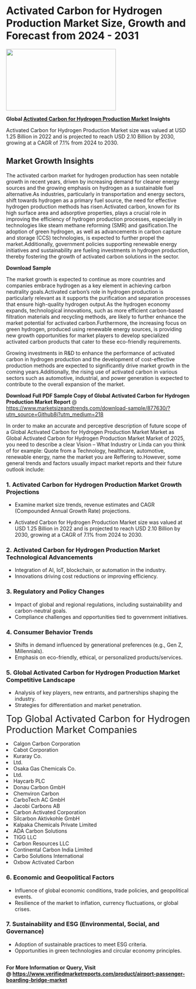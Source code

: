 <H1>Activated Carbon for Hydrogen Production Market Size, Growth and Forecast from 2024 - 2031</H1><img class="aligncenter size-medium wp-image-584254" src="https://thirdeyenews.in/wp-content/uploads/2024/09/Global-Market-Research-300x168.jpeg" alt="" width="300" height="168" /><p><strong>Global&nbsp;<a href="https://www.marketsizeandtrends.com/download-sample/877630/?utm_source=Github8j?utm_medium=218">Activated Carbon for Hydrogen Production Market</a> Insights</strong></p><p>Activated Carbon for Hydrogen Production Market size was valued at USD 1.25 Billion in 2022 and is projected to reach USD 2.10 Billion by 2030, growing at a CAGR of 7.1% from 2024 to 2030.</p><p><h2>Market Growth Insights</h2> <p>The activated carbon market for hydrogen production has seen notable growth in recent years, driven by increasing demand for cleaner energy sources and the growing emphasis on hydrogen as a sustainable fuel alternative.As industries, particularly in transportation and energy sectors, shift towards hydrogen as a primary fuel source, the need for effective hydrogen production methods has risen.Activated carbon, known for its high surface area and adsorptive properties, plays a crucial role in improving the efficiency of hydrogen production processes, especially in technologies like steam methane reforming (SMR) and gasification.The adoption of green hydrogen, as well as advancements in carbon capture and storage (CCS) technologies, is expected to further propel the market.Additionally, government policies supporting renewable energy initiatives and sustainability are fueling investments in hydrogen production, thereby fostering the growth of activated carbon solutions in the sector.</p> <p><strong>Download Sample</strong></p> <p>The market growth is expected to continue as more countries and companies embrace hydrogen as a key element in achieving carbon neutrality goals.Activated carbon’s role in hydrogen production is particularly relevant as it supports the purification and separation processes that ensure high-quality hydrogen output.As the hydrogen economy expands, technological innovations, such as more efficient carbon-based filtration materials and recycling methods, are likely to further enhance the market potential for activated carbon.Furthermore, the increasing focus on green hydrogen, produced using renewable energy sources, is providing new growth opportunities for market players to develop specialized activated carbon products that cater to these eco-friendly requirements.</p> <p>Growing investments in R&D to enhance the performance of activated carbon in hydrogen production and the development of cost-effective production methods are expected to significantly drive market growth in the coming years.Additionally, the rising use of activated carbon in various sectors such as automotive, industrial, and power generation is expected to contribute to the overall expansion of the market.</p> <p><span class=""><strong>Download Full PDF Sample Copy of Global Activated Carbon for Hydrogen Production Market Report</strong> @ <a href="https://www.marketsizeandtrends.com/download-sample/877630/?utm_source=Github8j?utm_medium=218" target="_blank">https://www.marketsizeandtrends.com/download-sample/877630/?utm_source=Github8j?utm_medium=218</a></span></p><p>In order to make an accurate and perceptive description of future scope of a Global&nbsp;Activated Carbon for Hydrogen Production Market Market as Global&nbsp;Activated Carbon for Hydrogen Production Market Market of 2025, you need to describe a clear Vision &ndash; What Industry or Linda can you think of for example: Quote from a Technology, healthcare, automotive, renewable energy, name the market you are Reffering to.However, some general trends and factors usually impact market reports and their future outlook include:</p><h3>1.&nbsp;<strong>Activated Carbon for Hydrogen Production Market Growth Projections</strong></h3><ul><li>Examine market size trends, revenue estimates and CAGR (Compounded Annual Growth Rate) projections.</li><li><p>Activated Carbon for Hydrogen Production Market size was valued at USD 1.25 Billion in 2022 and is projected to reach USD 2.10 Billion by 2030, growing at a CAGR of 7.1% from 2024 to 2030.</p></li></ul><h3>2.&nbsp;<strong>Activated Carbon for Hydrogen Production Market Technological Advancements</strong></h3><ul><li>Integration of AI, IoT, blockchain, or automation in the industry.</li><li>Innovations driving cost reductions or improving efficiency.</li></ul><h3>3.&nbsp;<strong>Regulatory and Policy Changes</strong></h3><ul><li>Impact of global and regional regulations, including sustainability and carbon-neutral goals.</li><li>Compliance challenges and opportunities tied to government initiatives.</li></ul><h3>4.&nbsp;<strong>Consumer Behavior Trends</strong></h3><ul><li>Shifts in demand influenced by generational preferences (e.g., Gen Z, Millennials).</li><li>Emphasis on eco-friendly, ethical, or personalized products/services.</li></ul><h3>5.&nbsp;<strong>Global Activated Carbon for Hydrogen Production Market Competitive Landscape</strong></h3><ul><li>Analysis of key players, new entrants, and partnerships shaping the industry.</li><li>Strategies for differentiation and market penetration.</li></ul><p data-pm-slice="1 1 []"><span style="color: inherit; font-family: inherit; font-size: 25px;">Top Global Activated Carbon for Hydrogen Production Market Companies</span></p><div class="" data-test-id=""><p><li>Calgon Carbon Corporation</li><li> Cabot Corporation</li><li> Kuraray Co.</li><li> Ltd.</li><li> Osaka Gas Chemicals Co.</li><li> Ltd.</li><li> Haycarb PLC</li><li> Donau Carbon GmbH</li><li> Chemviron Carbon</li><li> CarboTech AC GmbH</li><li> Jacobi Carbons AB</li><li> Carbon Activated Corporation</li><li> Silcarbon Aktivkohle GmbH</li><li> Kalpaka Chemicals Private Limited</li><li> ADA Carbon Solutions</li><li> TIGG LLC</li><li> Carbon Resources LLC</li><li> Continental Carbon India Limited</li><li> Carbo Solutions International</li><li> Oxbow Activated Carbon</li></p></div><h3>6.&nbsp;<strong>Economic and Geopolitical Factors</strong></h3><ul><li>Influence of global economic conditions, trade policies, and geopolitical events.</li><li>Resilience of the market to inflation, currency fluctuations, or global crises.</li></ul><h3>7.&nbsp;<strong>Sustainability and ESG (Environmental, Social, and Governance)</strong></h3><ul><li>Adoption of sustainable practices to meet ESG criteria.</li><li>Opportunities in green technologies and circular economy principles.</li></ul><h2><strong style="font-size: 14px;">For More Information or Query, Visit @&nbsp;</strong><a style="background-color: #ffffff; font-size: 14px;" href="https://www.marketsizeandtrends.com/report/activated-carbon-for-hydrogen-production-market/" target="_blank">https://www.verifiedmarketreports.com/product/airport-passenger-boarding-bridge-market</a></h2>